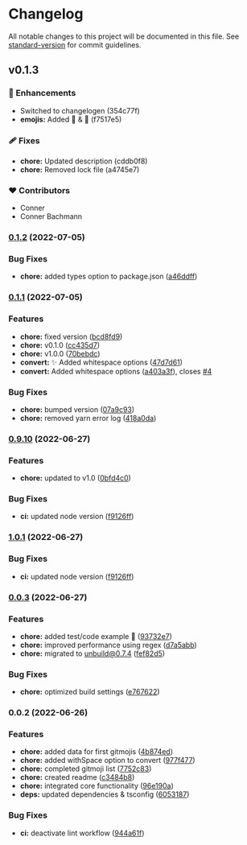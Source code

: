 # Changelog

All notable changes to this project will be documented in this file. See [standard-version](https://github.com/conventional-changelog/standard-version) for commit guidelines.

## v0.1.3


### 🚀 Enhancements

  - Switched to changelogen (354c77f)
  - **emojis:** Added 🧵 & 🦺 (f7517e5)

### 🩹 Fixes

  - **chore:** Updated description (cddb0f8)
  - **chore:** Removed lock file (a4745e7)

### ❤️  Contributors

- Conner
- Conner Bachmann

### [0.1.2](https://github.com/Intevel/convert-gitmoji/compare/v0.1.1...v0.1.2) (2022-07-05)


### Bug Fixes

* **chore:** added types option to package.json ([a46ddff](https://github.com/Intevel/convert-gitmoji/commit/a46ddff1d097c36b48e2fe66cb6dec54a9df9f75))

### [0.1.1](https://github.com/Intevel/convert-gitmoji/compare/v0.9.10...v0.1.1) (2022-07-05)


### Features

* **chore:** fixed version ([bcd8fd9](https://github.com/Intevel/convert-gitmoji/commit/bcd8fd971bcbacb936ffa93fa2799cc66af7e266))
* **chore:** v0.1.0 ([cc435d7](https://github.com/Intevel/convert-gitmoji/commit/cc435d7ba710cdb94f1c07121fa002877ba74a63))
* **chore:** v1.0.0 ([70bebdc](https://github.com/Intevel/convert-gitmoji/commit/70bebdcb8bd74b813692121fc37ff3e34b4f4001))
* **convert:** :sparkles:  Added whitespace options ([47d7d61](https://github.com/Intevel/convert-gitmoji/commit/47d7d610f65d96ea891d012d7580e1239ee20d9d))
* **convert:** Added whitespace options ([a403a3f](https://github.com/Intevel/convert-gitmoji/commit/a403a3fda1334a750bc13d0a672c672917b7adb3)), closes [#4](https://github.com/Intevel/convert-gitmoji/issues/4)


### Bug Fixes

* **chore:** bumped version ([07a9c93](https://github.com/Intevel/convert-gitmoji/commit/07a9c93820a42d0f58bb3b08f2b4da4afc9bdf02))
* **chore:** removed yarn error log ([418a0da](https://github.com/Intevel/convert-gitmoji/commit/418a0da789beb28757208d42ade07ca8af741cf8))

### [0.9.10](https://github.com/Intevel/convert-gitmoji/compare/v0.0.3...v0.9.10) (2022-06-27)


### Features

* **chore:** updated to v1.0 ([0bfd4c0](https://github.com/Intevel/convert-gitmoji/commit/0bfd4c055c4932913a916f1842898ae178bac010))


### Bug Fixes

* **ci:** updated node version ([f9126ff](https://github.com/Intevel/convert-gitmoji/commit/f9126ffb23f55f0739c0e5bff9f123021e1bc2a2))

### [1.0.1](https://github.com/Intevel/convert-gitmoji/compare/v0.0.3...v1.0.1) (2022-06-27)


### Bug Fixes

* **ci:** updated node version ([f9126ff](https://github.com/Intevel/convert-gitmoji/commit/f9126ffb23f55f0739c0e5bff9f123021e1bc2a2))

### [0.0.3](https://github.com/Intevel/convert-gitmoji/compare/v0.0.2...v0.0.3) (2022-06-27)


### Features

* **chore:** added test/code example :memo: ([93732e7](https://github.com/Intevel/convert-gitmoji/commit/93732e7baa6b29e5e02f12a7edbc6370dfc6bff8))
* **chore:** improved performance using regex ([d7a5abb](https://github.com/Intevel/convert-gitmoji/commit/d7a5abb41161f907a0cedb5a40e833bec6c952c7))
* **chore:** migrated to unbuild@0.7.4 ([fef82d5](https://github.com/Intevel/convert-gitmoji/commit/fef82d5f934f4b75231f5df2f47642ae1823fd20))


### Bug Fixes

* **chore:** optimized build settings ([e767622](https://github.com/Intevel/convert-gitmoji/commit/e767622bf7634efcb6f2ce63bc2369e2478b6bdf))

### 0.0.2 (2022-06-26)


### Features

* **chore:** added data for first gitmojis ([4b874ed](https://github.com/Intevel/convert-gitmoji/commit/4b874ed4373768a54d1ba79ddb09ea62bc35d3ef))
* **chore:** added withSpace option to convert ([977f477](https://github.com/Intevel/convert-gitmoji/commit/977f4776046755265de911bc1d3430bbd5d52e28))
* **chore:** completed gitmoji list ([7752c83](https://github.com/Intevel/convert-gitmoji/commit/7752c83e85bddc70f0b98de2e0af20c15036abdc))
* **chore:** created readme ([c3484b8](https://github.com/Intevel/convert-gitmoji/commit/c3484b81ef3d97759ddf7033e000762cc2945b17))
* **chore:** integrated core functionality ([96e190a](https://github.com/Intevel/convert-gitmoji/commit/96e190a1d48ead3f7bef77917d4d3e3f47fab3e3))
* **deps:** updated dependencies & tsconfig ([6053187](https://github.com/Intevel/convert-gitmoji/commit/6053187315939d05d4bd1d8d442c7db09f5b5974))


### Bug Fixes

* **ci:** deactivate lint workflow ([944a61f](https://github.com/Intevel/convert-gitmoji/commit/944a61f039bd71d52bf101fb046b8dd30ec1ba10))
